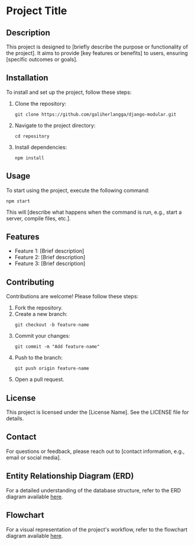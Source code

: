 # Project Title

## Description
This project is designed to [briefly describe the purpose or functionality of the project]. It aims to provide [key features or benefits] to users, ensuring [specific outcomes or goals].

## Installation
To install and set up the project, follow these steps:
1. Clone the repository:
   ```
   git clone https://github.com/galiherlangga/django-modular.git
   ```
2. Navigate to the project directory:
   ```
   cd repository
   ```
3. Install dependencies:
   ```
   npm install
   ```

## Usage
To start using the project, execute the following command:
```
npm start
```
This will [describe what happens when the command is run, e.g., start a server, compile files, etc.].

## Features
- Feature 1: [Brief description]
- Feature 2: [Brief description]
- Feature 3: [Brief description]

## Contributing
Contributions are welcome! Please follow these steps:
1. Fork the repository.
2. Create a new branch:
   ```
   git checkout -b feature-name
   ```
3. Commit your changes:
   ```
   git commit -m "Add feature-name"
   ```
4. Push to the branch:
   ```
   git push origin feature-name
   ```
5. Open a pull request.

## License
This project is licensed under the [License Name]. See the LICENSE file for details.

## Contact
For questions or feedback, please reach out to [contact information, e.g., email or social media].

## Entity Relationship Diagram (ERD)
For a detailed understanding of the database structure, refer to the ERD diagram available [here](https://dbdiagram.io/d/Django-Modular-60ffab1628da596eb54ecbc6).

## Flowchart
For a visual representation of the project's workflow, refer to the flowchart diagram available [here](https://drive.google.com/file/d/1xuf8j2tVvn4XIbgadWtUzmOUM4J-ml2q/view?usp=sharing).
```
